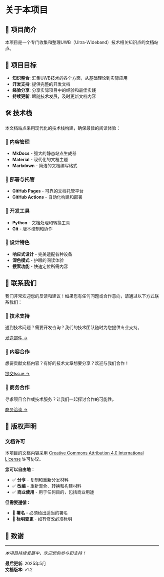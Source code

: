 # 关于本项目

## 📖 项目简介

本项目是一个专门收集和整理UWB（Ultra-Wideband）技术相关知识点的文档站点。

## 🎯 项目目标

- **知识整合**: 汇集UWB技术的各个方面，从基础理论到实际应用
- **开发支持**: 提供完整的开发文档
- **经验分享**: 分享实际项目中的经验和最佳实践
- **持续更新**: 跟随技术发展，及时更新文档内容


## 🛠️ 技术栈

本文档站点采用现代化的技术栈构建，确保最佳的阅读体验：

### 📝 内容管理
- **MkDocs** - 强大的静态站点生成器
- **Material** - 现代化的文档主题
- **Markdown** - 简洁的文档编写格式

### 🚀 部署与托管
- **GitHub Pages** - 可靠的文档托管平台
- **GitHub Actions** - 自动化构建和部署

### 🔧 开发工具
- **Python** - 文档处理和转换工具
- **Git** - 版本控制和协作

### 🎨 设计特色
- **响应式设计** - 完美适配各种设备
- **深色模式** - 护眼的阅读体验
- **搜索功能** - 快速定位所需内容

## 📧 联系我们

我们非常欢迎您的反馈和建议！如果您有任何问题或合作意向，请通过以下方式联系我们：

<div class="feature-card">
  <div class="feature-item">
    <h3>🔧 技术支持</h3>
    <p>遇到技术问题？需要开发咨询？我们的技术团队随时为您提供专业支持。</p>
    <a href="mailto:ximing766@gmail.com" title="技术支持">发送邮件 →</a>
  </div>
  <div class="feature-item">
    <h3>📝 内容合作</h3>
    <p>想要贡献文档内容？有好的技术文章想要分享？欢迎与我们合作！</p>
    <a href="https://github.com/ximing766/my-project-doc/issues" title="内容合作">提交Issue →</a>
  </div>
  <div class="feature-item">
    <h3>🤝 商务合作</h3>
    <p>寻求项目合作或技术服务？让我们一起探讨合作的可能性。</p>
    <a href="mailto:ximing766@gmail.com" title="商务合作">商务洽谈 →</a>
  </div>
</div>

## 📄 版权声明

### 文档许可
本项目的文档内容采用 [Creative Commons Attribution 4.0 International License](https://creativecommons.org/licenses/by/4.0/) 许可协议。

**您可以自由地：**

- ✅ **分享** - 复制和重新分发材料
- ✅ **改编** - 重新混合、转换和构建材料
- ✅ **商业使用** - 用于任何目的，包括商业用途

**但需要遵循：**

- 📝 **署名** - 必须给出适当的署名
- 🔄 **标明变更** - 如有修改必须标明


## 🙏 致谢

---

*本项目持续发展中，欢迎您的参与和支持！*

**最后更新**: 2025年5月  
**文档版本**: v1.2
